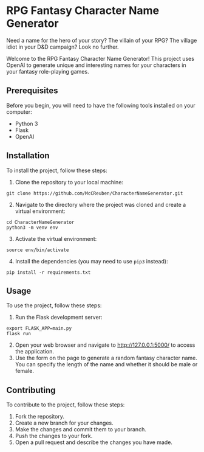 # RPG Fantasy Character Name Generator

Need a name for the hero of your story? The villain of your RPG? The village idiot in your D&amp;D campaign? Look no further.

Welcome to the RPG Fantasy Character Name Generator! This project uses OpenAI to generate unique and interesting names for your characters in your fantasy role-playing games. 

## Prerequisites

Before you begin, you will need to have the following tools installed on your computer:

- Python 3
- Flask
- OpenAI

## Installation

To install the project, follow these steps:

1. Clone the repository to your local machine:
```
git clone https://github.com/McCReuben/CharacterNameGenerator.git
```

2. Navigate to the directory where the project was cloned and create a virtual environment:
```
cd CharacterNameGenerator
python3 -m venv env
```

3. Activate the virtual environment:
```
source env/bin/activate
```

4. Install the dependencies (you may need to use `pip3` instead):
```
pip install -r requirements.txt
```

## Usage

To use the project, follow these steps:

1. Run the Flask development server:
```
export FLASK_APP=main.py
flask run
```
2. Open your web browser and navigate to http://127.0.0.1:5000/ to access the application.
3. Use the form on the page to generate a random fantasy character name. You can specify the length of the name and whether it should be male or female.

## Contributing

To contribute to the project, follow these steps:

1. Fork the repository.
2. Create a new branch for your changes.
3. Make the changes and commit them to your branch.
4. Push the changes to your fork.
5. Open a pull request and describe the changes you have made.
